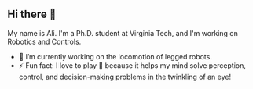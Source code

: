 ## Hi there 👋

My name is Ali.
I'm a Ph.D. student at Virginia Tech, and I'm working on Robotics and Controls.

- 🔭 I’m currently working on the locomotion of legged robots.
- ⚡ Fun fact: I love to play 🏓 because it helps my mind solve perception, control, and decision-making problems in the twinkling of an eye!
  
<!--
**AliMMSadeghi/AliMMSadeghi** is a ✨ _special_ ✨ repository because its `README.md` (this file) appears on your GitHub profile.

Here are some ideas to get you started:

- 🔭 I’m currently working on ...
- 🌱 I’m currently learning ...
- 👯 I’m looking to collaborate on ...
- 🤔 I’m looking for help with ...
- 💬 Ask me about ...
- 📫 How to reach me: ...
- 😄 Pronouns: ...
- ⚡ Fun fact: ...
-->
